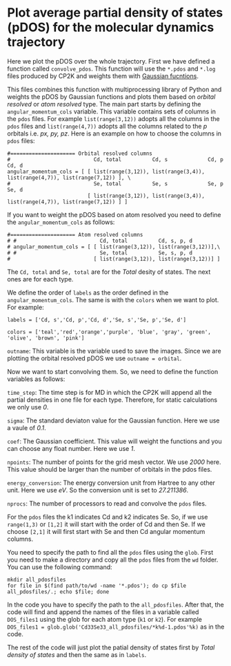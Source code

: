 # Plot average partial density of states (pDOS) for the molecular dynamics trajectory

Here we plot the pDOS over the whole trajectory. First we have defined a function called `convolve_pdos`. This function will use the `*.pdos` and `*.log` files produced by CP2K and weights them with [Gaussian fucntions](https://en.wikipedia.org/wiki/Gaussian_function).

This files combines this function with multiprocessing library of Python and weights the pDOS by Gaussian functions and plots them based on _orbital resolved_ or _atom resolved_ type. The main part starts by defining the `angular_momentum_cols` variable. This variable contains sets of columns in the `pdos` files. For example `list(range(3,12))` adopts all the columns in the `pdos` files and `list(range(4,7))` adopts all the columns related to the *p* orbitals i.e. *px, py, pz*. Here is an example on how to choose the columns in `pdos` files:

```
#===================== Orbital resolved columns
#                           Cd, total          Cd, s             Cd, p             Cd, d
angular_momentum_cols = [ [ list(range(3,12)), list(range(3,4)), list(range(4,7)), list(range(7,12)) ], \
#                           Se, total          Se, s             Se, p             Se, d
                          [ list(range(3,12)), list(range(3,4)), list(range(4,7)), list(range(7,12)) ] ]
```

If you want to weight the pDOS based on atom resolved you need to define the `angular_momentum_cols` as follows:

```
#===================== Atom resolved columns
# #                           Cd, total          Cd, s, p, d
# angular_momentum_cols = [ [ list(range(3,12)), list(range(3,12))],\
# #                           Se, total          Se, s, p, d
#                           [ list(range(3,12)), list(range(3,12))] ]
```

The `Cd, total` and `Se, total` are for the *Total* desity of states. The next ones are for each type.

We define the order of `labels` as the order defined in the `angular_momentum_cols`. The same is with the `colors` when we want to plot. For example:

`labels = ['Cd, s','Cd, p','Cd, d','Se, s','Se, p','Se, d']`

`colors = ['teal','red','orange','purple', 'blue', 'gray', 'green', 'olive', 'brown', 'pink']`

`outname`: This variable is the variable used to save the images. Since we are plotting the orbital resolved pDOS we use `outname = orbital`.


Now we want to start convolving them. So, we need to define the function variables as follows:

`time_step`: The time step is for MD in which the CP2K will append all the partial densities in one file for each type. Therefore, for static calculations we only use _0_.

`sigma`: The standard deviaton value for the Gaussian function. Here we use a vaule of _0.1_.

`coef`: The Gaussian coefficient. This value will weight the functions and you can choose any float number. Here we use _1_.

`npoints`: The number of points for the grid mesh vector. We use _2000_ here. This value should be larger than the number of orbitals in the pdos files.

`energy_conversion`: The energy conversion unit from Hartree to any other unit. Here we use *eV*. So the conversion unit is set to _27.211386_.

`nprocs`: The number of processors to read and convolve the `pdos` files. 


For the `pdos` files the k1 indicates Cd and k2 indicates Se. So, if we use `range(1,3)` or `[1,2]` it will start with the order of Cd and then Se. If we choose `[2,1]` it will first start with Se and then Cd angular momentum columns.

You need to specify the path to find all the `pdos` files using the `glob`. First you need to make a directory and copy all the `pdos` files from the `wd` folder. You can use the following command:

```
mkdir all_pdosfiles
for file in $(find path/to/wd -name '*.pdos'); do cp $file all_pdosfiles/.; echo $file; done
```

In the code you have to specify the path to the `all_pdosfiles`. After that, the code will find and append the names of the files in a variable called `DOS_files1` using the glob for each atom type (`k1` or `k2`). For example `DOS_files1 = glob.glob('Cd33Se33_all_pdosfiles/*k%d-1.pdos'%k)` as in the code.

The rest of the code will just plot the patial density of states first by _Total density of states_ and then the same as in `labels`.










